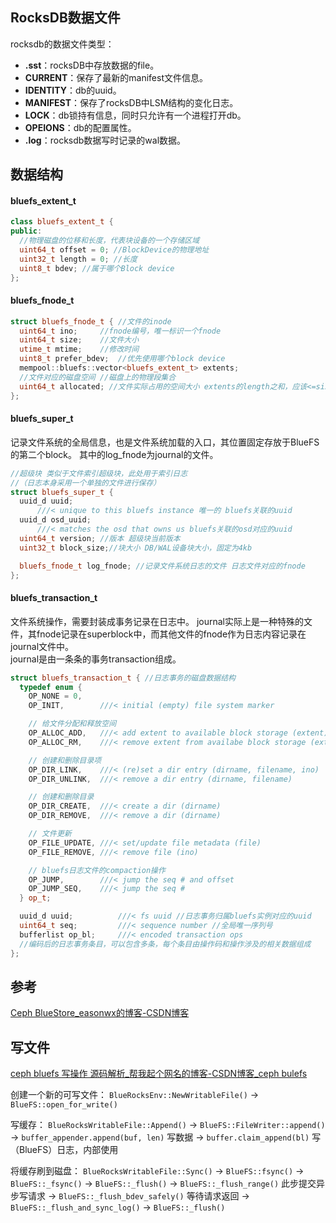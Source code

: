 ## RocksDB数据文件
rocksdb的数据文件类型：
- **.sst**：rocksDB中存放数据的file。
- **CURRENT**：保存了最新的manifest文件信息。
- **IDENTITY**：db的uuid。
- **MANIFEST**：保存了rocksDB中LSM结构的变化日志。
- **LOCK**：db锁持有信息，同时只允许有一个进程打开db。
- **OPEIONS**：db的配置属性。
- **.log**：rocksdb数据写时记录的wal数据。

## 数据结构

#### bluefs_extent_t
```C++
class bluefs_extent_t {
public:
  //物理磁盘的位移和长度，代表块设备的一个存储区域
  uint64_t offset = 0; //BlockDevice的物理地址
  uint32_t length = 0; //长度
  uint8_t bdev; //属于哪个Block device
};
```

#### bluefs_fnode_t
```C++
struct bluefs_fnode_t { //文件的inode
  uint64_t ino;		//fnode编号，唯一标识一个fnode
  uint64_t size; 	//文件大小
  utime_t mtime;	//修改时间
  uint8_t prefer_bdev; 	//优先使用哪个block device
  mempool::bluefs::vector<bluefs_extent_t> extents; 
  //文件对应的磁盘空间 //磁盘上的物理段集合
  uint64_t allocated; //文件实际占用的空间大小 extents的length之和，应该<=size
};
```

#### bluefs_super_t
记录文件系统的全局信息，也是文件系统加载的入口，其位置固定存放于BlueFS的第二个block。  其中的log_fnode为journal的文件。
```C++
//超级块 类似于文件索引超级块，此处用于索引日志
//（日志本身采用一个单独的文件进行保存）
struct bluefs_super_t { 
  uuid_d uuid;      
	  ///< unique to this bluefs instance 唯一的 bluefs关联的uuid
  uuid_d osd_uuid;  
	  ///< matches the osd that owns us bluefs关联的osd对应的uuid
  uint64_t version; //版本 超级块当前版本
  uint32_t block_size;//块大小 DB/WAL设备块大小，固定为4kb

  bluefs_fnode_t log_fnode; //记录文件系统日志的文件 日志文件对应的fnode
};
```

#### bluefs_transaction_t
文件系统操作，需要封装成事务记录在日志中。
journal实际上是一种特殊的文件，其fnode记录在superblock中，而其他文件的fnode作为日志内容记录在journal文件中。  
journal是由一条条的事务transaction组成。
```c++
struct bluefs_transaction_t { //日志事务的磁盘数据结构
  typedef enum {
    OP_NONE = 0,
    OP_INIT,        ///< initial (empty) file system marker

	// 给文件分配和释放空间
    OP_ALLOC_ADD,   ///< add extent to available block storage (extent)
    OP_ALLOC_RM,    ///< remove extent from availabe block storage (extent)

	// 创建和删除目录项
    OP_DIR_LINK,    ///< (re)set a dir entry (dirname, filename, ino)
    OP_DIR_UNLINK,  ///< remove a dir entry (dirname, filename)

	// 创建和删除目录
    OP_DIR_CREATE,  ///< create a dir (dirname)
    OP_DIR_REMOVE,  ///< remove a dir (dirname)

	// 文件更新
    OP_FILE_UPDATE, ///< set/update file metadata (file)
    OP_FILE_REMOVE, ///< remove file (ino)

	// bluefs日志文件的compaction操作
    OP_JUMP,        ///< jump the seq # and offset
    OP_JUMP_SEQ,    ///< jump the seq #
  } op_t;

  uuid_d uuid;          ///< fs uuid //日志事务归属bluefs实例对应的uuid
  uint64_t seq;         ///< sequence number //全局唯一序列号
  bufferlist op_bl;     ///< encoded transaction ops 
  //编码后的日志事务条目，可以包含多条，每个条目由操作码和操作涉及的相关数据组成
};
```


## 参考
[Ceph BlueStore_easonwx的博客-CSDN博客](https://blog.csdn.net/easonwx/category_11932276.html)



## 写文件

[ceph bluefs 写操作 源码解析_帮我起个网名的博客-CSDN博客_ceph bulefs](https://blog.csdn.net/u014104588/article/details/87886764)

创建一个新的可写文件：
`BlueRocksEnv::NewWritableFile()`
-> `BlueFS::open_for_write() `

写缓存：
`BlueRocksWritableFile::Append()`
-> `BlueFS::FileWriter::append()`
    -> `buffer_appender.append(buf, len)` 写数据
    -> `buffer.claim_append(bl)` 写（BlueFS）日志，内部使用

将缓存刷到磁盘：
`BlueRocksWritableFile::Sync()`
-> `BlueFS::fsync()`
    -> `BlueFS::_fsync()`
         -> `BlueFS::_flush()`
              -> `BlueFS::_flush_range()` 此步提交异步写请求
         -> `BlueFS::_flush_bdev_safely()` 等待请求返回
         -> `BlueFS::_flush_and_sync_log()`
              -> `BlueFS::_flush()`